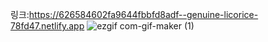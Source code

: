 링크:https://626584602fa9644fbbfd8adf--genuine-licorice-78fd47.netlify.app
![ezgif com-gif-maker (1)](https://user-images.githubusercontent.com/78102507/166454377-c52f8934-7f99-4b6b-a921-3e9226133cc5.gif)
